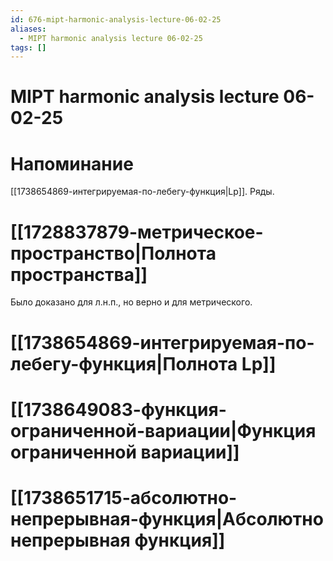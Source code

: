 ```yaml
---
id: 676-mipt-harmonic-analysis-lecture-06-02-25
aliases:
  - MIPT harmonic analysis lecture 06-02-25
tags: []
---
```


# MIPT harmonic analysis lecture 06-02-25
# Напоминание
[[1738654869-интегрируемая-по-лебегу-функция|Lp]].
Ряды.
# [[1728837879-метрическое-пространство|Полнота пространства]]
Было доказано для л.н.п., но верно и для метрического.
# [[1738654869-интегрируемая-по-лебегу-функция|Полнота Lp]]
# [[1738649083-функция-ограниченной-вариации|Функция ограниченной вариации]]
# [[1738651715-абсолютно-непрерывная-функция|Абсолютно непрерывная функция]]

